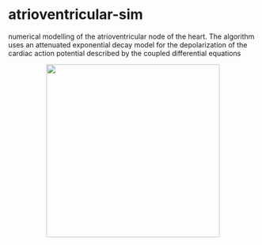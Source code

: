 # atrioventricular-sim
numerical modelling of the atrioventricular node of the heart.
The algorithm uses an attenuated exponential decay model for the depolarization of the 
cardiac action potential described by the coupled differential equations <p align="center">
  <img src="https://latex.codecogs.com/gif.latex?%5Cinline%20%5Cbegin%7Balign*%7D%20%26%5Cfrac%7Bdv%7D%7Bdt%7D%3D-%5Calpha%5Cleft%281-%5Cfrac%7Bw%7D%7Bw&plus;1%7D%5Cright%29v%5C%5C%20%26%5Cfrac%7Bdw%7D%7Bdt%7D%3D%5Cbeta%20v-%5Cgamma%20w%20%5Cend%7Balign*%7D" width="350"/>
</p>


[Eq1]:https://latex.codecogs.com/gif.latex?%5Cinline%20%5Cbegin%7Balign*%7D%20%26%5Cfrac%7Bdv%7D%7Bdt%7D%3D-%5Calpha%5Cleft%281-%5Cfrac%7Bw%7D%7Bw&plus;1%7D%5Cright%29v%5C%5C%20%26%5Cfrac%7Bdw%7D%7Bdt%7D%3D%5Cbeta%20v-%5Cgamma%20w%20%5Cend%7Balign*%7D "Logo Title Text 2"
